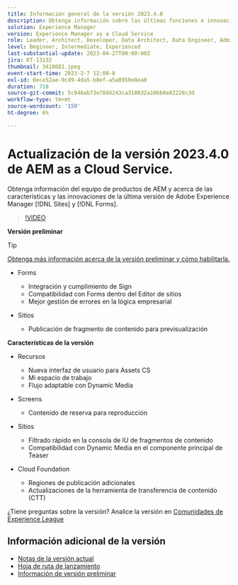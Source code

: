 ```yaml
---
title: Información general de la versión 2023.4.0
description: Obtenga información sobre las últimas funciones e innovaciones de la versión 2023-2-0 para Adobe Experience Manager [!DNL Forms] y [!DNL Sites].
solution: Experience Manager
version: Experience Manager as a Cloud Service
role: Leader, Architect, Developer, Data Architect, Data Engineer, Admin, User
level: Beginner, Intermediate, Experienced
last-substantial-update: 2023-04-27T00:00:00Z
jira: KT-13132
thumbnail: 3418681.jpeg
event-start-time: 2023-2-7 12:00-8
exl-id: 0ece52ae-9cd9-4da5-b8ef-a5a8959e8ea8
duration: 718
source-git-commit: 5c946ab73e78d4243ca310032a10bb8e82228c3d
workflow-type: tm+mt
source-wordcount: '159'
ht-degree: 6%

---
```


# Actualización de la versión 2023.4.0 de AEM as a Cloud Service.

Obtenga información del equipo de productos de AEM y acerca de las características y las innovaciones de la última versión de Adobe Experience Manager [!DNL Sites] y [!DNL Forms].

>[!VIDEO](https://video.tv.adobe.com/v/3418681/?learn=on)

**Versión preliminar**

>[!TIP]
>
>[Obtenga más información acerca de la versión preliminar y cómo habilitarla.](https://experienceleague.adobe.com/docs/experience-manager-cloud-service/content/release-notes/prerelease.html)

* Forms
   * Integración y cumplimiento de Sign
   * Compatibilidad con Forms dentro del Editor de sitios
   * Mejor gestión de errores en la lógica empresarial

* Sitios
   * Publicación de fragmento de contenido para previsualización

**Características de la versión**

* Recursos
   * Nueva interfaz de usuario para Assets CS
   * Mi espacio de trabajo
   * Flujo adaptable con Dynamic Media

* Screens
   * Contenido de reserva para reproducción

* Sitios
   * Filtrado rápido en la consola de IU de fragmentos de contenido
   * Compatibilidad con Dynamic Media en el componente principal de Teaser

* Cloud Foundation
   * Regiones de publicación adicionales
   * Actualizaciones de la herramienta de transferencia de contenido (CTT)


¿Tiene preguntas sobre la versión?  Analice la versión en [Comunidades de Experience League](https://adobe.ly/43FGHk0)


## Información adicional de la versión

* [Notas de la versión actual](https://experienceleague.adobe.com/docs/experience-manager-cloud-service/content/release-notes/home.html?lang=es)
* [Hoja de ruta de lanzamiento](https://experienceleague.adobe.com/docs/experience-manager-release-information/aem-release-updates/update-releases-roadmap.html?lang=es)
* [Información de versión preliminar](https://experienceleague.adobe.com/docs/experience-manager-cloud-service/content/release-notes/prerelease.html)
